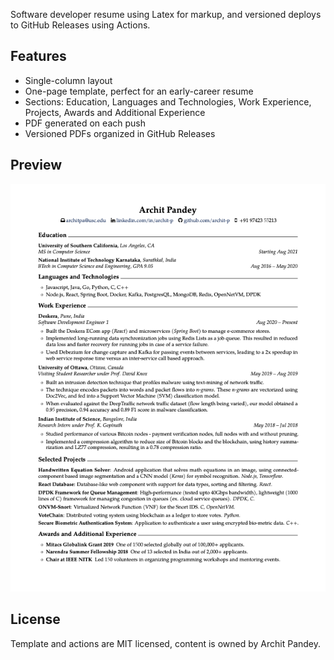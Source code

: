 Software developer resume using Latex for markup, and versioned deploys to GitHub Releases using Actions.

## Features
* Single-column layout
* One-page template, perfect for an early-career resume
* Sections: Education, Languages and Technologies, Work Experience, Projects, Awards and Additional Experience
* PDF generated on each push
* Versioned PDFs organized in GitHub Releases

## Preview
![img](./img/preview.png)

## License
Template and actions are MIT licensed, content is owned by Archit Pandey.
